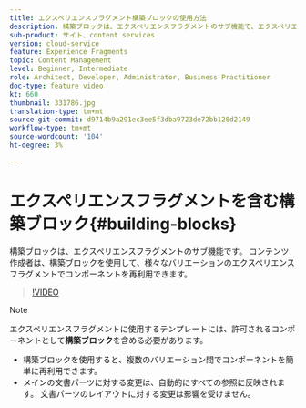 ```yaml
---
title: エクスペリエンスフラグメント構築ブロックの使用方法
description: 構築ブロックは、エクスペリエンスフラグメントのサブ機能で、エクスペリエンスフラグメントの様々なバリエーションにわたって作成したコンポーネントを再利用できます。
sub-product: サイト、content services
version: cloud-service
feature: Experience Fragments
topic: Content Management
level: Beginner, Intermediate
role: Architect, Developer, Administrator, Business Practitioner
doc-type: feature video
kt: 660
thumbnail: 331786.jpg
translation-type: tm+mt
source-git-commit: d9714b9a291ec3ee5f3dba9723de72bb120d2149
workflow-type: tm+mt
source-wordcount: '104'
ht-degree: 3%

---
```



# エクスペリエンスフラグメントを含む構築ブロック{#building-blocks}

構築ブロックは、エクスペリエンスフラグメントのサブ機能です。 コンテンツ作成者は、構築ブロックを使用して、様々なバリエーションのエクスペリエンスフラグメントでコンポーネントを再利用できます。

>[!VIDEO](https://video.tv.adobe.com/v/331786/?quality=12&learn=on)

>[!NOTE]
>
> エクスペリエンスフラグメントに使用するテンプレートには、許可されるコンポーネントとして&#x200B;**構築ブロック**&#x200B;を含める必要があります。

* 構築ブロックを使用すると、複数のバリエーション間でコンポーネントを簡単に再利用できます。
* メインの文書パーツに対する変更は、自動的にすべての参照に反映されます。 文書パーツのレイアウトに対する変更は影響を受けません。
